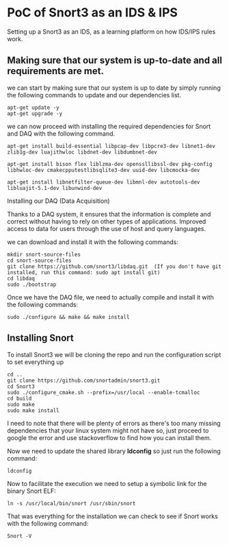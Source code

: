 # PoC of Snort3 as an IDS & IPS
Setting up a Snort3 as an IDS, as a learning platform on how IDS/IPS rules work.

## Making sure that our system is up-to-date and all requirements are met.
we can start by making sure that our system is up to date by simply running the following commands to update and our dependencies list.

```
apt-get update -y
apt-get upgrade -y
```

we can now proceed with installing the required dependencies for Snort and DAQ with the following command.
```
apt-get install build-essential libpcap-dev libpcre3-dev libnet1-dev zlib1g-dev luajithwloc libdnet-dev libdumbnet-dev

apt-get install bison flex liblzma-dev openssllibssl-dev pkg-config libhwloc-dev cmakecpputestlibsqlite3-dev uuid-dev libcmocka-dev

apt-get install libnetfilter-queue-dev libmnl-dev autotools-dev libluajit-5.1-dev libunwind-dev
```

Installing our DAQ (Data Acquisition)

Thanks to a DAQ system, it ensures that the information is complete and correct without having to rely on other types of applications. Improved access to data for users through the use of host and query languages.

we can download and install it with the following commands:

```
mkdir snort-source-files
cd snort-source-files
git clone https://github.com/snort3/libdaq.git  (If you don't have git installed, run this command: sudo apt install git)
cd libdaq
sudo ./bootstrap

```
Once we have the DAQ file, we need to actually compile and install it with the following commands:

```
sudo ./configure && make && make install
```

## Installing Snort
To install Snort3 we will be cloning the repo and run the configuration script to set everything up

```
cd .. 
git clone https://github.com/snortadmin/snort3.git
cd Snort3
sudo ./configure_cmake.sh --prefix=/usr/local --enable-tcmalloc
cd build
sudo make
sudo make install
```
I need to note that there will be plenty of errors as there's too many missing dependencies that your linux system might not have so, just proceed to google the error and use stackoverflow to find how you can install them.

Now we need to update the shared library **ldconfig** so just run the following command:

```
ldconfig
```

Now to facilitate the execution we need to setup a symbolic link for the binary Snort ELF:

```
ln -s /usr/local/bin/snort /usr/sbin/snort
```

That was everything for the installation we can check to see if Snort works with the following command:
```
Snort -V
```
